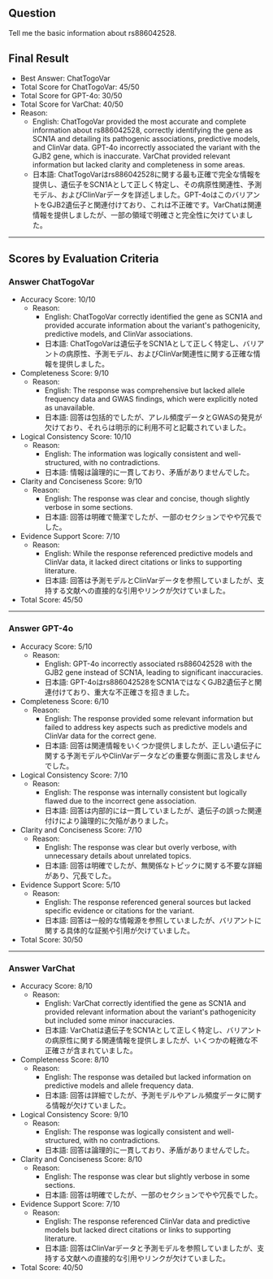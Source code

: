 ## Question

Tell me the basic information about rs886042528.

## Final Result

- Best Answer: ChatTogoVar
- Total Score for ChatTogoVar: 45/50
- Total Score for GPT-4o: 30/50
- Total Score for VarChat: 40/50
- Reason:
  - English: ChatTogoVar provided the most accurate and complete information about rs886042528, correctly identifying the gene as SCN1A and detailing its pathogenic associations, predictive models, and ClinVar data. GPT-4o incorrectly associated the variant with the GJB2 gene, which is inaccurate. VarChat provided relevant information but lacked clarity and completeness in some areas.
  - 日本語: ChatTogoVarはrs886042528に関する最も正確で完全な情報を提供し、遺伝子をSCN1Aとして正しく特定し、その病原性関連性、予測モデル、およびClinVarデータを詳述しました。GPT-4oはこのバリアントをGJB2遺伝子と関連付けており、これは不正確です。VarChatは関連情報を提供しましたが、一部の領域で明確さと完全性に欠けていました。

---

## Scores by Evaluation Criteria

### Answer ChatTogoVar
- Accuracy Score: 10/10
  - Reason: 
    - English: ChatTogoVar correctly identified the gene as SCN1A and provided accurate information about the variant's pathogenicity, predictive models, and ClinVar associations.
    - 日本語: ChatTogoVarは遺伝子をSCN1Aとして正しく特定し、バリアントの病原性、予測モデル、およびClinVar関連性に関する正確な情報を提供しました。
- Completeness Score: 9/10
  - Reason: 
    - English: The response was comprehensive but lacked allele frequency data and GWAS findings, which were explicitly noted as unavailable.
    - 日本語: 回答は包括的でしたが、アレル頻度データとGWASの発見が欠けており、それらは明示的に利用不可と記載されていました。
- Logical Consistency Score: 10/10
  - Reason: 
    - English: The information was logically consistent and well-structured, with no contradictions.
    - 日本語: 情報は論理的に一貫しており、矛盾がありませんでした。
- Clarity and Conciseness Score: 9/10
  - Reason: 
    - English: The response was clear and concise, though slightly verbose in some sections.
    - 日本語: 回答は明確で簡潔でしたが、一部のセクションでやや冗長でした。
- Evidence Support Score: 7/10
  - Reason: 
    - English: While the response referenced predictive models and ClinVar data, it lacked direct citations or links to supporting literature.
    - 日本語: 回答は予測モデルとClinVarデータを参照していましたが、支持する文献への直接的な引用やリンクが欠けていました。
- Total Score: 45/50

---

### Answer GPT-4o
- Accuracy Score: 5/10
  - Reason: 
    - English: GPT-4o incorrectly associated rs886042528 with the GJB2 gene instead of SCN1A, leading to significant inaccuracies.
    - 日本語: GPT-4oはrs886042528をSCN1AではなくGJB2遺伝子と関連付けており、重大な不正確さを招きました。
- Completeness Score: 6/10
  - Reason: 
    - English: The response provided some relevant information but failed to address key aspects such as predictive models and ClinVar data for the correct gene.
    - 日本語: 回答は関連情報をいくつか提供しましたが、正しい遺伝子に関する予測モデルやClinVarデータなどの重要な側面に言及しませんでした。
- Logical Consistency Score: 7/10
  - Reason: 
    - English: The response was internally consistent but logically flawed due to the incorrect gene association.
    - 日本語: 回答は内部的には一貫していましたが、遺伝子の誤った関連付けにより論理的に欠陥がありました。
- Clarity and Conciseness Score: 7/10
  - Reason: 
    - English: The response was clear but overly verbose, with unnecessary details about unrelated topics.
    - 日本語: 回答は明確でしたが、無関係なトピックに関する不要な詳細があり、冗長でした。
- Evidence Support Score: 5/10
  - Reason: 
    - English: The response referenced general sources but lacked specific evidence or citations for the variant.
    - 日本語: 回答は一般的な情報源を参照していましたが、バリアントに関する具体的な証拠や引用が欠けていました。
- Total Score: 30/50

---

### Answer VarChat
- Accuracy Score: 8/10
  - Reason: 
    - English: VarChat correctly identified the gene as SCN1A and provided relevant information about the variant's pathogenicity but included some minor inaccuracies.
    - 日本語: VarChatは遺伝子をSCN1Aとして正しく特定し、バリアントの病原性に関する関連情報を提供しましたが、いくつかの軽微な不正確さが含まれていました。
- Completeness Score: 8/10
  - Reason: 
    - English: The response was detailed but lacked information on predictive models and allele frequency data.
    - 日本語: 回答は詳細でしたが、予測モデルやアレル頻度データに関する情報が欠けていました。
- Logical Consistency Score: 9/10
  - Reason: 
    - English: The response was logically consistent and well-structured, with no contradictions.
    - 日本語: 回答は論理的に一貫しており、矛盾がありませんでした。
- Clarity and Conciseness Score: 8/10
  - Reason: 
    - English: The response was clear but slightly verbose in some sections.
    - 日本語: 回答は明確でしたが、一部のセクションでやや冗長でした。
- Evidence Support Score: 7/10
  - Reason: 
    - English: The response referenced ClinVar data and predictive models but lacked direct citations or links to supporting literature.
    - 日本語: 回答はClinVarデータと予測モデルを参照していましたが、支持する文献への直接的な引用やリンクが欠けていました。
- Total Score: 40/50